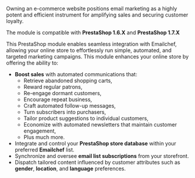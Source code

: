 Owning an e-commerce website positions email marketing as a highly potent and efficient instrument for amplifying sales and securing customer loyalty.

The module is compatible with **PrestaShop 1.6.X** and **PrestaShop 1.7.X**

This PrestaShop module enables seamless integration with Emailchef, allowing your online store to effortlessly run simple, automated, and targeted marketing campaigns.
This module enhances your online store by offering the ability to:

* **Boost sales** with automated communications that:
  * Retrieve abandoned shopping carts,
  * Reward regular patrons,
  * Re-engage dormant customers,
  * Encourage repeat business,
  * Craft automated follow-up messages,
  * Turn subscribers into purchasers,
  * Tailor product suggestions to individual customers,
  * Economize with automated newsletters that maintain customer engagement,
  * Plus much more.
* Integrate and control your **PrestaShop store database** within your preferred **Emailchef** list.
* Synchronize and oversee **email list subscriptions** from your storefront.
* Dispatch tailored content influenced by customer attributes such as **gender**, **location**, and **language** preferences.
